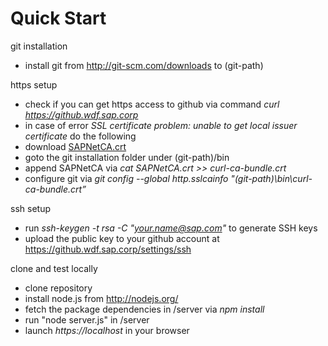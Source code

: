 Quick Start
===========

git installation
* install git from http://git-scm.com/downloads to (git-path)

https setup
* check if you can get https access to github via command *curl https://github.wdf.sap.corp*
* in case of error *SSL certificate problem: unable to get local issuer certificate* do the following
* download [SAPNetCA.crt](certificates/SAPNetCA.crt)
* goto the git installation folder under (git-path)/bin
* append SAPNetCA via *cat SAPNetCA.crt >> curl-ca-bundle.crt*
* configure git via *git config --global http.sslcainfo "(git-path)\bin\curl-ca-bundle.crt”*

ssh setup
* run *ssh-keygen -t rsa -C "your.name@sap.com"* to generate SSH keys
* upload the public key to your github account at https://github.wdf.sap.corp/settings/ssh

clone and test locally
* clone repository 
* install node.js from http://nodejs.org/
* fetch the package dependencies in /server via *npm install* 
* run "node server.js" in /server
* launch *https://localhost* in your browser

